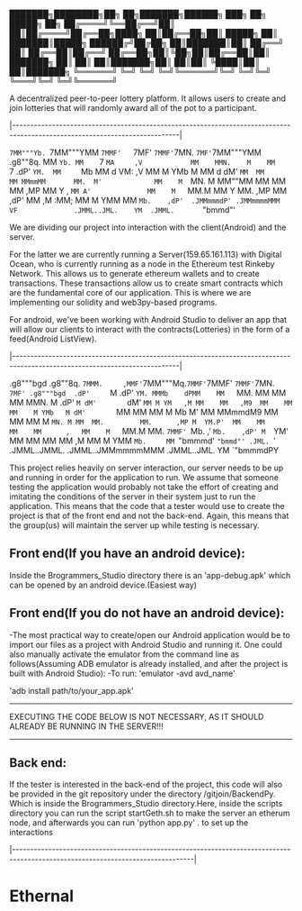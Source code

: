
███████╗████████╗██╗  ██╗███████╗██████╗ ███╗   ██╗ █████╗ ██╗
██╔════╝╚══██╔══╝██║  ██║██╔════╝██╔══██╗████╗  ██║██╔══██╗██║ 
█████╗     ██║   ███████║█████╗  ██████╔╝██╔██╗ ██║███████║██║ 
██╔══╝     ██║   ██╔══██║██╔══╝  ██╔══██╗██║╚██╗██║██╔══██║██║ 
███████╗   ██║   ██║  ██║███████╗██║  ██║██║ ╚████║██║  ██║███████╗
╚══════╝   ╚═╝   ╚═╝  ╚═╝╚══════╝╚═╝  ╚═╝╚═╝  ╚═══╝╚═╝  ╚═╝╚══════╝
                                                                   

                                                                    
A decentralized peer-to-peer lottery platform. It allows users to create and join lotteries that will randomly award all of the pot to a 		participant.


|----------------------------------------------------------------------------------------------------------------------------|
                                                              
`7MM"""Yb. `7MM"""YMM `7MMF'   `7MF'        `7MMF'`7MN.   `7MF'`7MM"""YMM   .g8""8q. 
  MM    `Yb. MM    `7   `MA     ,V            MM    MMN.    M    MM    `7 .dP'    `YM. 
  MM     `Mb MM   d      VM:   ,V             MM    M YMb   M    MM   d   dM'      `MM 
  MM      MM MMmmMM       MM.  M'             MM    M  `MN. M    MM""MM   MM        MM 
  MM     ,MP MM   Y  ,    `MM A'              MM    M   `MM.M    MM   Y   MM.      ,MP 
  MM    ,dP' MM     ,M     :MM;               MM    M     YMM    MM       `Mb.    ,dP' 
.JMMmmmdP' .JMMmmmmMMM      VF              .JMML..JML.    YM  .JMML.       `"bmmd"'
                                                                                
                                          
We are dividing our project into interaction with the client(Android) and the server.

For the latter we are currently running a Server(159.65.161.113) with Digital Ocean, who is currently running as a node in the Ethereum test Rinkeby Network.
This allows us to generate ethereum wallets and to create transactions. These transactions allow us to create smart contracts which are the fundamental core of our application. This is where we are implementing our solidity and web3py-based programs.

For android, we've been working with Android Studio to deliver an app that will allow our clients to interact with the contracts(Lotteries)
in the form of a feed(Android ListView).

|----------------------------------------------------------------------------------------------------------------------------|
 
  .g8"""bgd   .g8""8q. `7MMM.     ,MMF'`7MM"""Mq.`7MMF'`7MMF'      `7MMF'`7MN.   `7MF' .g8"""bgd 
.dP'     `M .dP'    `YM. MMMb    dPMM    MM   `MM. MM    MM          MM    MMN.    M .dP'     `M
dM'       ` dM'      `MM M YM   ,M MM    MM   ,M9  MM    MM          MM    M YMb   M dM'       `
MM          MM        MM M  Mb  M' MM    MMmmdM9   MM    MM          MM    M  `MN. M MM 
MM.         MM.      ,MP M  YM.P'  MM    MM        MM    MM      ,   MM    M   `MM.M MM.    `7MMF'
`Mb.     ,' `Mb.    ,dP' M  `YM'   MM    MM        MM    MM     ,M   MM    M     YMM `Mb.     MM
  `"bmmmd'    `"bmmd"' .JML. `'  .JMML..JMML.    .JMML..JMMmmmmMMM .JMML..JML.    YM   `"bmmmdPY 


This project relies heavily on server interaction, our server needs to be up and running in order for the application to run.
We assume that someone testing the application would probably not take the effort of creating and imitating the conditions of the
server in their system just to run the application. This means that the code that a tester would use to create the project is that of 
the front end and not the back-end. Again, this means that the group(us) will maintain the server up while testing is necessary.

Front end(If you have an android device):
----------
Inside the Brogrammers_Studio directory there is an 'app-debug.apk' which can be opened by an android device.(Easiest way)

Front end(If you do not have an android device):
----------
-The most practical way to create/open our Android application would be to import our files as a project with Android Studio and running it.
One could also manually activate the emulator from the command line as follows(Assuming ADB emulator is already installed, and after the project is built
with Android Studio):
-To run:
'emulator -avd avd_name' 

'adb install path/to/your_app.apk'


--------------------------------------------------------------------------------------------

EXECUTING THE CODE BELOW IS NOT NECESSARY, AS IT SHOULD ALREADY BE RUNNING IN THE SERVER!!!

--------------------------------------------------------------------------------------------
Back end:
---------
If the tester is interested in the back-end of the project, this code will also be provided in the git repository under the directory /gitjoin/BackendPy.
Which is inside the Brogrammers_Studio directory.Here, inside the scripts directory you can run the script startGeth.sh to make the server an etherum node, and afterwards you can run 'python app.py' .
to set up the interactions

|--------------------------------------------------------------------------------------------------------------------------------|





# Ethernal
